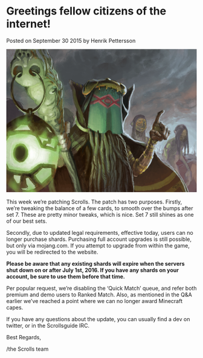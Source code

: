 # Greetings fellow citizens of the internet!

Posted on September 30 2015 by Henrik Pettersson

![image](images/2015/09/flesh_animator.png)

This week we’re patching Scrolls. The patch has two purposes. Firstly, we’re tweaking the balance of a few cards, to smooth over the bumps after set 7. These are pretty minor tweaks, which is nice. Set 7 still shines as one of our best sets.

Secondly, due to updated legal requirements, effective today, users can no longer purchase shards. Purchasing full account upgrades is still possible, but only via mojang.com. If you attempt to upgrade from within the game, you will be redirected to the website.

**Please be aware that any existing shards will expire when the servers shut down on or after July 1st, 2016. If you have any shards on your account, be sure to use them before that time.**

Per popular request, we’re disabling the ‘Quick Match’ queue, and refer both premium and demo users to Ranked Match. Also, as mentioned in the Q&A earlier we’ve reached a point where we can no longer award Minecraft capes.

If you have any questions about the update, you can usually find a dev on twitter, or in the Scrollsguide IRC.

Best Regards,

/the Scrolls team